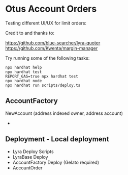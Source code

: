 # Otus Account Orders

Testing different UI/UX for limit orders:

Credit to and thanks to:

https://github.com/blue-searcher/lyra-quoter
https://github.com/Kwenta/margin-manager

Try running some of the following tasks:

```shell
npx hardhat help
npx hardhat test
REPORT_GAS=true npx hardhat test
npx hardhat node
npx hardhat run scripts/deploy.ts
```

## AccountFactory

NewAccount (address indexed owner, address account)

-

## Deployment - Local deployment

-   Lyra Deploy Scripts
-   LyraBase Deploy
-   AccountFactory Deploy (Gelato required)
-   AccountOrder
